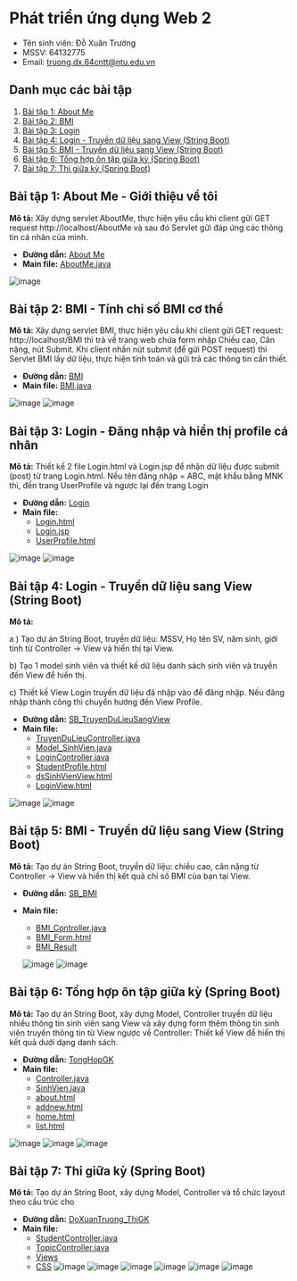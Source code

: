 # Phát triển ứng dụng Web 2
- Tên sinh viên: Đỗ Xuân Trường
- MSSV: 64132775
- Email: truong.dx.64cntt@ntu.edu.vn

## Danh mục các bài tập
1. [Bài tập 1: About Me](https://github.com/Truongdoxuan/64132775_Web2?tab=readme-ov-file#b%C3%A0i-t%E1%BA%ADp-1-about-me---gi%E1%BB%9Bi-thi%E1%BB%87u-v%E1%BB%81-t%C3%B4i)
2. [Bài tập 2: BMI](https://github.com/Truongdoxuan/64132775_Web2/tree/main?tab=readme-ov-file#b%C3%A0i-t%E1%BA%ADp-2-bmi---t%C3%ADnh-ch%E1%BB%89-s%E1%BB%91-bmi-c%C6%A1-th%E1%BB%83)
3. [Bài tập 3: Login](https://github.com/Truongdoxuan/64132775_Web2/tree/main?tab=readme-ov-file#b%C3%A0i-t%E1%BA%ADp-3-login---%C4%91%C4%83ng-nh%E1%BA%ADp-v%C3%A0-hi%E1%BB%83n-th%E1%BB%8B-profile-c%C3%A1-nh%C3%A2n)
4. [Bài tập 4: Login - Truyền dữ liệu sang View (String Boot)](https://github.com/Truongdoxuan/64132775_Web2/tree/main?tab=readme-ov-file#b%C3%A0i-t%E1%BA%ADp-4-login---truy%E1%BB%81n-d%E1%BB%AF-li%E1%BB%87u-sang-view-string-boot)
5. [Bài tập 5: BMI - Truyền dữ liệu sang View (String Boot)](https://github.com/Truongdoxuan/64132775_Web2/tree/main?tab=readme-ov-file#b%C3%A0i-t%E1%BA%ADp-5-bmi---truy%E1%BB%81n-d%E1%BB%AF-li%E1%BB%87u-sang-view-string-boot)
6. [Bài tập 6: Tổng hợp ôn tập giữa kỳ (Spring Boot)](https://github.com/Truongdoxuan/64132775_Web2/tree/main?tab=readme-ov-file#b%C3%A0i-t%E1%BA%ADp-6-t%E1%BB%95ng-h%E1%BB%A3p-%C3%B4n-t%E1%BA%ADp-gi%E1%BB%AFa-k%E1%BB%B3-spring-boot)
7. [Bài tập 7: Thi giữa kỳ (Spring Boot)](https://github.com/Truongdoxuan/64132775_Web2/blob/main/README.md#b%C3%A0i-t%E1%BA%ADp-7-thi-gi%E1%BB%AFa-k%E1%BB%B3-spring-boot)
   
## Bài tập 1: About Me - Giới thiệu về tôi

**Mô tả:** Xây dựng servlet AboutMe, thực hiện yêu cầu khi client gửi GET request http://localhost/AboutMe và sau đó Servlet gửi đáp ứng các thông tin cá nhân của mình.

- **Đường dẫn:** [About Me](https://github.com/Truongdoxuan/64132775_Web2/tree/main/AboutMe)
- **Main file:** [AboutMe.java](AboutMe/src/main/java/truongdx/exercise1_3/AboutMe.java)

![image](https://github.com/user-attachments/assets/fab58531-b6d2-4e80-9d04-3d9222cf6a97)

## Bài tập 2: BMI - Tính chỉ số BMI cơ thể

**Mô tả:** Xây dựng servlet BMI, thực hiện yêu cầu khi client gửi GET request: http://localhost/BMI thì trả về trang web chứa form nhập Chiều cao, Cân nặng, nút Submit. Khi client nhấn nút submit (để gửi POST request) thì Servlet BMI lấy dữ liệu, thực hiện tính toán và gửi trả các thông tin cần thiết.

- **Đường dẫn:** [BMI](https://github.com/Truongdoxuan/64132775_Web2/tree/main/BMI)
- **Main file:** [BMI.java](BMI/src/main/java/truongdx/exercise1_4/BMI.java)

![image](https://github.com/user-attachments/assets/0bb5dd45-01f5-4f1b-b1cb-a8d9b392d80c)
![image](https://github.com/user-attachments/assets/7a843f4f-bcdd-451e-9d4e-68bb0b79c8c9)

## Bài tập 3: Login - Đăng nhập và hiển thị profile cá nhân 

**Mô tả:** Thiết kế 2 file Login.html và Login.jsp để nhận dữ liệu được submit (post) từ trang Login.html. Nếu tên đăng nhập = ABC, mật khẩu bằng MNK thì, đến trang UserProfile và ngược lại đến trang Login

- **Đường dẫn:** [Login](https://github.com/Truongdoxuan/64132775_Web2/tree/main/Login)
- **Main file:**
  + [Login.html](Login/src/main/webapp/Login.html)
  + [Login.jsp](Login/src/main/webapp/Login.jsp)
  + [UserProfile.html](Login/src/main/webapp/UserProfile.html)

![image](https://github.com/user-attachments/assets/62d57523-e0cf-43c7-ac64-9db4d0c17c3c)
![image](https://github.com/user-attachments/assets/6ea176b0-17d0-48d0-9aad-cc9a41dd4c60)

## Bài tập 4: Login - Truyền dữ liệu sang View (String Boot)
**Mô tả:** 

a ) Tạo dự án String Boot, truyền dữ liệu: MSSV, Họ tên SV, năm sinh, giới tính từ Controller -> View và hiển thị tại View.

b) Tạo 1 model sinh viên và thiết kế dữ liệu danh sách sinh viên và truyền đến View để hiển thị. 

c)  Thiết kế View Login truyền dữ liệu đã nhập vào để đăng nhập. Nếu đăng nhập thành công thì chuyển hướng đến View Profile.

- **Đường dẫn:** [SB_TruyenDuLieuSangView](SB_TruyenDuLieuSangView)
- **Main file:**
  + [TruyenDuLieuController.java](SB_TruyenDuLieuSangView/src/main/java/truongdx/baitap/SB_TruyenDuLieuSangView/TruyenDuLieuController.java)
  + [Model_SinhVien.java](SB_TruyenDuLieuSangView/src/main/java/truongdx/baitap/SB_TruyenDuLieuSangView/SinhVien.java)
  + [LoginController.java](SB_TruyenDuLieuSangView/src/main/java/truongdx/baitap/SB_TruyenDuLieuSangView/LoginController.java)
  + [StudentProfile.html](SB_TruyenDuLieuSangView/src/main/resources/templates/studentView.html)
  + [dsSinhVienView.html](SB_TruyenDuLieuSangView/src/main/resources/templates/dsSinhVienView.html)
  + [LoginView.html](SB_TruyenDuLieuSangView/src/main/resources/templates/login.html)

![image](https://github.com/user-attachments/assets/bd5493dd-5152-4823-b5e9-33c498cf62cb)
![image](https://github.com/user-attachments/assets/e2553727-e6fa-4821-9cd9-386316a1e1bc)

## Bài tập 5: BMI - Truyền dữ liệu sang View (String Boot)
**Mô tả:** Tạo dự án String Boot, truyền dữ liệu: chiều cao, cân nặng từ Controller -> View và hiển thị kết quả chỉ số BMI của bạn tại View.
- **Đường dẫn:** [SB_BMI](SB_BMI)
- **Main file:**
  + [BMI_Controller.java](SB_BMI/src/main/java/truongdx/baitap/SB_BMI/BMI_Controller.java)
  + [BMI_Form.html](SB_BMI/src/main/resources/templates/bmi.html)
  + [BMI_Result](SB_BMI/src/main/resources/templates/result.html)

  ![image](https://github.com/user-attachments/assets/7d4d1729-6fdf-4d7c-9688-d0de37b7a092)
  ![image](https://github.com/user-attachments/assets/a5cca0f7-76f5-4b6b-bbd5-1884f9693da7)

## Bài tập 6: Tổng hợp ôn tập giữa kỳ (Spring Boot)
**Mô tả:** Tạo dự án String Boot, xây dựng Model, Controller truyền dữ liệu nhiều thông tin sinh viên sang View và xây dựng form thêm thông tin sinh viên truyền thông tin từ View ngược về Controller: Thiết kế View để hiển thị kết quả dưới dạng danh sách.
- **Đường dẫn:** [TongHopGK](TongHopGK)
- **Main file:**
  + [Controller.java](TongHopGK/src/main/java/truongdx/baitap/TongHopGK/Controllers/HomeController.java)
  + [SinhVien.java](TongHopGK/src/main/java/truongdx/baitap/TongHopGK/Models/SinhVien.java)
  + [about.html](TongHopGK/src/main/resources/templates/views/about.html)
  + [addnew.html](TongHopGK/src/main/resources/templates/views/addnew.html)
  + [home.html](TongHopGK/src/main/resources/templates/views/home.html)
  + [list.html](TongHopGK/src/main/resources/templates/views/list.html)

![image](https://github.com/user-attachments/assets/45076115-60ca-475c-8c5e-a559a97a10d9)
![image](https://github.com/user-attachments/assets/c90b070d-15d3-4643-9d2d-4c45fa4abf9b)
![image](https://github.com/user-attachments/assets/af491d71-44df-4119-89c7-7e246fdc3a96)

## Bài tập 7: Thi giữa kỳ (Spring Boot)
**Mô tả:** Tạo dự án String Boot, xây dựng Model, Controller và tổ chức layout theo cấu trúc cho 
- **Đường dẫn:** [DoXuanTruong_ThiGK](DoXuanTruong_RemakeThiGK)
- **Main file:**
   + [StudentController.java](DoXuanTruong_RemakeThiGK/src/main/java/thiGK/ntu64132775/DoXuanTruong_RemakeThiGK/Controllers/StudentController.java)
   + [TopicController.java](DoXuanTruong_RemakeThiGK/src/main/java/thiGK/ntu64132775/DoXuanTruong_RemakeThiGK/Controllers/TopicController.java)
   + [Views](DoXuanTruong_RemakeThiGK/src/main/resources/templates/views)
   + [CSS](DoXuanTruong_RemakeThiGK/src/main/resources/static/css)
![image](https://github.com/user-attachments/assets/caedd6be-2b13-4fcf-aad4-2218839a3835)
![image](https://github.com/user-attachments/assets/bfbf4c15-50b0-4ef3-8002-59edd78b97b1)
![image](https://github.com/user-attachments/assets/6c338151-baad-4e45-b8b0-64103dbc8370)
![image](https://github.com/user-attachments/assets/1c7b47bb-292c-476a-8d06-1cbac014b997)
![image](https://github.com/user-attachments/assets/2d57c793-7a54-4136-aef8-128aebddfce2)
![image](https://github.com/user-attachments/assets/622347cd-a893-4fa5-9e04-643093fb26a5)





